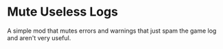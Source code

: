 # Mute Useless Logs
A simple mod that mutes errors and warnings that just spam the game log and aren't very useful.